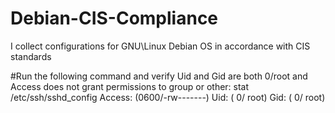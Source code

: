 # Debian-CIS-Compliance
I collect configurations for GNU\Linux Debian OS in accordance with CIS standards

#Run the following command and verify Uid and Gid are both 0/root and Access does not grant permissions to group or other:
stat /etc/ssh/sshd_config
Access: (0600/-rw-------)  Uid: (    0/    root)   Gid: (    0/    root)
